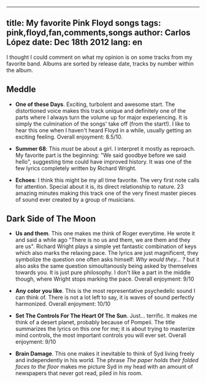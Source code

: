 ----------------------------------------
title: My favorite Pink Floyd songs
tags: pink,floyd,fan,comments,songs
author: Carlos López
date: Dec 18th 2012
lang: en
----------------------------------------

I thought I could comment on what my opinion is on some tracks from my
favorite band. Albums are sorted by release date, tracks by number
within the album.

Meddle
----
 * **One of these Days**. Exciting, turbolent and awesome start. The
distortioned voice makes this track unique and definitely one of the
parts where I always turn the volume up for major experiencing. It is
simply the culmination of the songs' take off (from the start!). I
like to hear this one when I haven't heard Floyd in a while, usually
getting an exciting feeling. Overall enjoyment: 8.5/10.

 * **Summer 68**: This *must* be about a girl. I interpret it mostly
as reproach. My favorite part is the beginning: "We said goodbye
before we said hello", suggesting time could have improved history. It
was one of the few lyrics completely written by Richard Wright.

 * **Echoes**: I think this might be my all time favorite.
The very first note calls for attention. Special about it is, its
direct relationship to nature. 23 amazing minutes
making this track one of the very finest master pieces of sound ever created
by a group of musicians.

Dark Side of The Moon
----
 * **Us and them**. This one makes me think of Roger everytime. He
wrote it and said a while ago "There is no us and them, we are them
and they are us". Richard Wright plays a simple yet fantastic
combination of keys which also marks the relaxing pace. The lyrics are
just magnificent, they symbolize the question one often asks himself:
_Why would they... ?_ but it also asks the same question simoultanously being asked by themselves towards you. It is just pure philosophy. I don't like a
part in the middle though, where Wright stops marking the pace.
Overall enjoyment: 9/10

* **Any color you like**. This is the most representative psychedelic
sound I can think of. There is not a lot left to say, it is waves of
sound perfectly harmonized. Overall enjoyment: 10/10

* **Set The Controls For The Heart Of The Sun**. Just... terrific.
It makes me think of a desert planet, probably because of Pompeii. The
title summarizes the lyrics on this one for me; it is about trying to
masterize mind controls, the most important controls you will ever
set. Overall enjoyment: 9/10

* **Brain Damage**. This one makes it inevitable to think of Syd
living freely and independently in his world. The phrase _The
paper holds their folded faces to the floor_ makes me picture Syd in my head with an amount of newspapers that never got read, piled in his room.